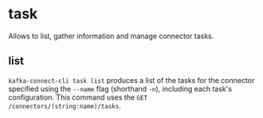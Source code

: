 # task

Allows to list, gather information and manage connector tasks.

## list

`kafka-connect-cli task list` produces a list of the tasks for the connector specified using the `--name` flag (shorthand `-n`), including each task's configuration. This command uses the `GET /connectors/(string:name)/tasks`.
